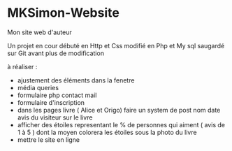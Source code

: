 # MKSimon-Website

Mon site web d'auteur

Un projet en cour 
débuté en Http et Css
modifié en Php et My sql
saugardé sur Git avant plus de modification

à réaliser : 
- ajustement des éléments dans la fenetre
- média queries
- formulaire php contact mail
- formulaire d'inscription
- dans les pages livre ( Alice et Origo) faire un system de post nom date avis du visiteur sur le livre
- afficher des étoiles representant le % de personnes qui aiment ( avis  de 1 à 5 ) dont la moyen colorera les étoiles sous la photo du livre
- mettre le site en ligne
